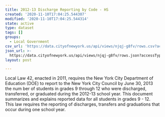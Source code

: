 ```yaml
---
title: 2012-13 Discharge Reporting by Code - HS
created: '2020-11-10T17:04:25.544307'
modified: '2020-11-10T17:04:25.544314'
state: active
type: dataset
tags: []
groups:
  - Local Government
csv_url: 'https://data.cityofnewyork.us/api/views/njqj-g8fv/rows.csv?accessType=DOWNLOAD'
json_url: >-
  https://data.cityofnewyork.us/api/views/njqj-g8fv/rows.json?accessType=DOWNLOAD
layout: post

---
```

Local Law 42, enacted in 2011, requires the New York City Department of Education (DOE) to report to the New York City Council by June 30, 2013 the num ber of students in grades 9 through 12 who were discharged, transferred, or graduated during the 2012-13 school year. This document summarizes and explains reported 
data for all students in grades 9 - 12. This law requires the reporting of discharges, transfers  and graduations that occur during one school year.

